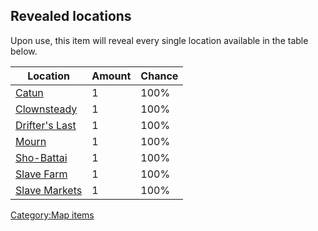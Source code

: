 ## Revealed locations

Upon use, this item will reveal every single location available in the
table below.

| Location                                    | Amount | Chance |
|---------------------------------------------|--------|--------|
| [Catun](Catun.md "wikilink")                   | 1      | 100%   |
| [Clownsteady](Clownsteady.md "wikilink")       | 1      | 100%   |
| [Drifter's Last](Drifter's_Last.md "wikilink") | 1      | 100%   |
| [Mourn](Mourn.md "wikilink")                   | 1      | 100%   |
| [Sho-Battai](Sho-Battai.md "wikilink")         | 1      | 100%   |
| [Slave Farm](Slave_Farm.md "wikilink")         | 1      | 100%   |
| [Slave Markets](Slave_Markets.md "wikilink")   | 1      | 100%   |

[Category:Map items](Category:Map_items "wikilink")